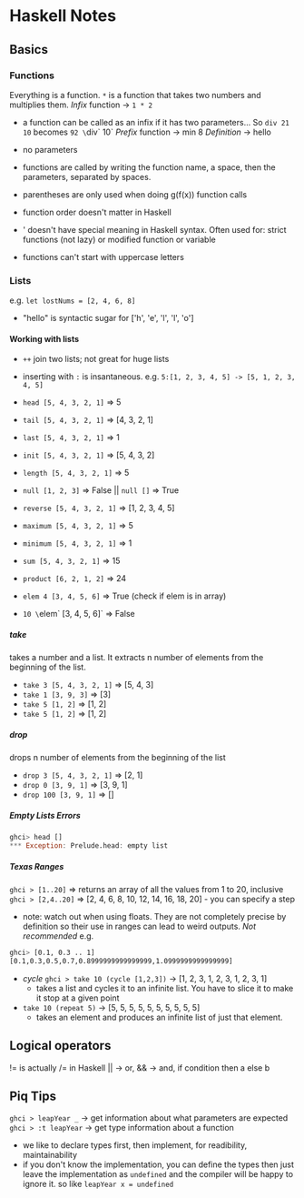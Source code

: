 # Haskell Notes

## Basics

### Functions

Everything is a function. `*` is a function that takes two numbers and multiplies them. 
*Infix* function -> `1 * 2`
- a function can be called as an infix if it has two parameters... So `div 21 10` becomes `92 \`div\` 10`
*Prefix* function -> min 8
*Definition* -> hello
- no parameters

- functions are called by writing the function name, a space, then the parameters, separated by spaces.
- parentheses are only used when doing g(f(x)) function calls
- function order doesn't matter in Haskell
- ' doesn't have special meaning in Haskell syntax. Often used for: strict functions (not lazy) or modified function or variable
- functions can't start with uppercase letters

### Lists

e.g.
`let lostNums = [2, 4, 6, 8]`

- "hello" is syntactic sugar for ['h', 'e', 'l', 'l', 'o']

#### Working with lists

- `++` join two lists; not great for huge lists
- inserting with `:` is insantaneous. e.g. `5:[1, 2, 3, 4, 5] -> [5, 1, 2, 3, 4, 5]`

- `head [5, 4, 3, 2, 1]` => 5
- `tail [5, 4, 3, 2, 1]` => [4, 3, 2, 1]
- `last [5, 4, 3, 2, 1]` => 1
- `init [5, 4, 3, 2, 1]` => [5, 4, 3, 2]
- `length [5, 4, 3, 2, 1]` => 5
- `null [1, 2, 3]` => False || `null []` => True
- `reverse [5, 4, 3, 2, 1]` => [1, 2, 3, 4, 5]
- `maximum [5, 4, 3, 2, 1]` => 5
- `minimum [5, 4, 3, 2, 1]` => 1
- `sum [5, 4, 3, 2, 1]` => 15
- `product [6, 2, 1, 2]` => 24
- `elem 4 [3, 4, 5, 6]` => True (check if elem is in array)
- `10 \`elem\` [3, 4, 5, 6]` => False

##### take
takes a number and a list. It extracts n number of elements from the beginning of the list.
- `take 3 [5, 4, 3, 2, 1]` => [5, 4, 3]
- `take 1 [3, 9, 3]` => [3]
- `take 5 [1, 2]` => [1, 2]
- `take 5 [1, 2]` => [1, 2]

##### drop
drops n number of elements from the beginning of the list 
- `drop 3 [5, 4, 3, 2, 1]` => [2, 1]
- `drop 0 [3, 9, 1]` => [3, 9, 1]
- `drop 100 [3, 9, 1]` => []

##### Empty Lists Errors
```haskell
ghci> head []  
*** Exception: Prelude.head: empty list  
```

##### Texas Ranges
`ghci > [1..20]` => returns an array of all the values from 1 to 20, inclusive
`ghci > [2,4..20]` => [2, 4, 6, 8, 10, 12, 14, 16, 18, 20] - you can specify a step
- note: watch out when using floats. They are not completely precise by definition so their use in ranges can lead to weird outputs. *Not recommended*
    e.g. 
```bash
ghci> [0.1, 0.3 .. 1]  
[0.1,0.3,0.5,0.7,0.8999999999999999,1.0999999999999999]
```

- *cycle* `ghci > take 10 (cycle [1,2,3])` -> [1, 2, 3, 1, 2, 3, 1, 2, 3, 1]
    - takes a list and cycles it to an infinite list. You have to slice it to make it stop at a given point
- `take 10 (repeat 5)` -> [5, 5, 5, 5, 5, 5, 5, 5, 5, 5]
    - takes an element and produces an infinite list of just that element.

## Logical operators

!= is actually /= in Haskell
|| -> or, && -> and, if condition then a else b

## Piq Tips
`ghci > leapYear _` -> get information about what parameters are expected
`ghci > :t leapYear` -> get type information about a function
- we like to declare types first, then implement, for readibility, maintainability
- if you don't know the implementation, you can define the types then just leave the implementation as `undefined` and the compiler will be happy to ignore it. so like `leapYear x = undefined`
